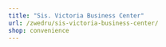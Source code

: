 ```yaml
---
title: "Sis. Victoria Business Center"
url: /zwedru/sis-victoria-business-center/
shop: convenience
---
```


